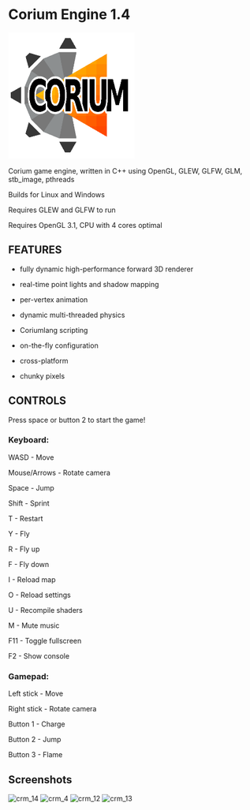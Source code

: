 # Corium Engine 1.4

<img src="https://raw.githubusercontent.com/Roninkoi/Corium/master/gfx/misc/Corium_logo.png" width="256" height="256">

Corium game engine, written in C++ using OpenGL,
GLEW, GLFW, GLM, stb_image, pthreads

Builds for Linux and Windows

Requires GLEW and GLFW to run

Requires OpenGL 3.1, CPU with 4 cores optimal

## FEATURES

- fully dynamic high-performance forward 3D renderer

- real-time point lights and shadow mapping

- per-vertex animation

- dynamic multi-threaded physics

- Coriumlang scripting

- on-the-fly configuration

- cross-platform

- chunky pixels

## CONTROLS

Press space or button 2 to start the game!

### Keyboard:

WASD - Move

Mouse/Arrows - Rotate camera

Space - Jump

Shift - Sprint

T - Restart

Y - Fly

R - Fly up

F - Fly down

I - Reload map

O - Reload settings

U - Recompile shaders

M - Mute music

F11 - Toggle fullscreen

F2 - Show console

### Gamepad:


Left stick - Move

Right stick - Rotate camera

Button 1 - Charge

Button 2 - Jump

Button 3 - Flame


## Screenshots

![crm_14](https://user-images.githubusercontent.com/12766039/68994706-c8796a80-088e-11ea-8349-1ef6f7214b66.png)
![crm_4](https://user-images.githubusercontent.com/12766039/68994703-c8796a80-088e-11ea-8d34-a2222e7b245d.png)
![crm_12](https://user-images.githubusercontent.com/12766039/68994704-c8796a80-088e-11ea-9ebb-a0a11dbc4b6a.png)
![crm_13](https://user-images.githubusercontent.com/12766039/68994705-c8796a80-088e-11ea-8bb5-7d328f864fce.png)
